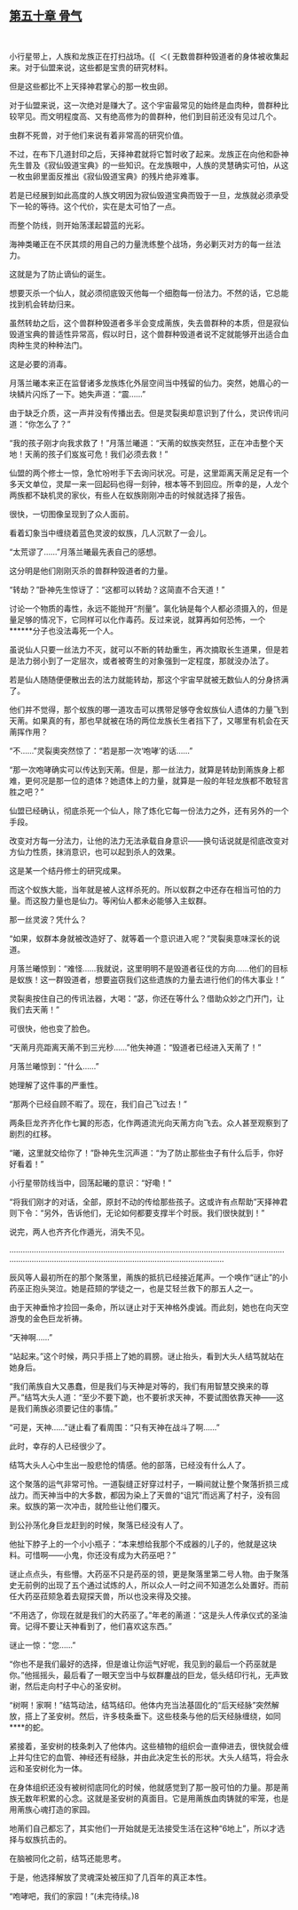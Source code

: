 ## [第五十章 骨气](https://www.xxbiquge.com/11_11207/9114712.html)
﻿

  小行星带上，人族和龙族正在打扫战场。{[  ＜( 无数兽群种毁道者的身体被收集起来。对于仙盟来说，这些都是宝贵的研究材料。

  但是这些都比不上天择神君掌心的那一枚虫卵。

  对于仙盟来说，这一次绝对是赚大了。这个宇宙最常见的始终是血肉种，兽群种比较罕见。而文明程度高、又有绝高修为的兽群种，他们到目前还没有见过几个。

  虫群不死兽，对于他们来说有着非常高的研究价值。

  不过，在布下几道封印之后，天择神君就将它暂时收了起来。龙族正在向他和卧神先生普及《寂仙毁道宝典》的一些知识。在龙族眼中，人族的灵慧确实可怕，从这一枚虫卵里面反推出《寂仙毁道宝典》的残片绝非难事。

  若是已经展到如此高度的人族文明因为寂仙毁道宝典而毁于一旦，龙族就必须承受下一轮的等待。这个代价，实在是太可怕了一点。

  而整个防线，则开始荡漾起碧蓝的光彩。

  海神类曦正在不厌其烦的用自己的力量洗练整个战场，务必剿灭对方的每一丝法力。

  这就是为了防止谪仙的诞生。

  想要灭杀一个仙人，就必须彻底毁灭他每一个细胞每一份法力。不然的话，它总能找到机会转劫归来。

  虽然转劫之后，这个兽群种毁道者多半会变成萳族，失去兽群种的本质，但是寂仙毁道宝典的普适性异常高，假以时日，这个兽群种毁道者说不定就能够开出适合血肉种生灵的种种法门。

  这是必要的消毒。

  月落兰曦本来正在监督诸多龙族炼化外层空间当中残留的仙力。突然，她眉心的一块鳞片闪烁了一下。她失声道：“震……”

  由于缺乏介质，这一声并没有传播出去。但是灵裂奥却意识到了什么，灵识传讯问道：“你怎么了？”

  “我的孩子刚才向我求救了！”月落兰曦道：“天萳的蚁族突然狂，正在冲击整个天地！天萳的孩子们岌岌可危！我们必须去救！”

  仙盟的两个修士一惊，急忙吩咐手下去询问状况。可是，这里距离天萳足足有一个多天文单位，灵犀一来一回起码也得一刻钟，根本等不到回应。所幸的是，人龙个两族都不缺机灵的家伙，有些人在蚁族刚刚冲击的时候就选择了报告。

  很快，一切图像呈现到了众人面前。

  看着幻象当中缠绕着蓝色灵波的蚁族，几人沉默了一会儿。

  “太荒谬了……”月落兰曦最先表自己的感想。

  这分明是他们刚刚灭杀的兽群种毁道者的力量。

  “转劫？”卧神先生惊讶了：“这都可以转劫？这简直不合天道！”

  讨论一个物质的毒性，永远不能抛开“剂量”。氯化钠是每个人都必须摄入的，但是量足够的情况下，它同样可以化作毒药。反过来说，就算再如何恐怖，一个******分子也没法毒死一个人。

  虽说仙人只要一丝法力不灭，就可以不断的转劫重生，再次摘取长生道果，但是若是法力弱小到了一定层次，或者被寄生的对象强到一定程度，那就没办法了。

  若是仙人随随便便散出去的法力就能转劫，那这个宇宙早就被无数仙人的分身挤满了。

  他们并不觉得，那个蚁族的哪一道攻击可以携带足够夺舍蚁族仙人遗体的力量飞到天萳。如果真的有，那也早就被在场的两位龙族长生者挡下了，又哪里有机会在天萳挥作用？

  “不……”灵裂奧突然惊了：“若是那一次‘咆哮’的话……”

  “那一次咆哮确实可以传达到天萳。但是，那一丝法力，就算是转劫到萳族身上都难，更何况是那一位的遗体？她遗体上的力量，就算是一般的年轻龙族都不敢轻言胜之吧？”

  仙盟已经确认，彻底杀死一个仙人，除了炼化它每一份法力之外，还有另外的一个手段。

  改变对方每一分法力，让他的法力无法承载自身意识——换句话说就是彻底改变对方仙力性质，抹消意识，也可以起到杀人的效果。

  这是某一个结丹修士的研究成果。

  而这个蚁族大能，当年就是被人这样杀死的。所以蚁群之中还存在相当可怕的力量。而这股力量也是仙力。等闲仙人都未必能够入主蚁群。

  那一丝灵波？凭什么？

  “如果，蚁群本身就被改造好了、就等着一个意识进入呢？”灵裂奥意味深长的说道。

  月落兰曦惊到：“难怪……我就说，这里明明不是毁道者征伐的方向……他们的目标是蚁族！这一群毁道者，想要盗窃我们这些遗族的力量去进行他们的伟大事业！”

  灵裂奥按住自己的传讯法器，大喝：“苾，你还在等什么？借助众妙之门开门，让我们去天萳！”

  可很快，他也变了脸色。

  “天萳月亮距离天萳不到三光秒……”他失神道：“毁道者已经进入天萳了！”

  月落兰曦惊到：“什么……”

  她理解了这件事的严重性。

  “那两个已经自顾不暇了。现在，我们自己飞过去！”

  两条巨龙齐齐化作七翼的形态，化作两道流光向天萳方向飞去。众人甚至观察到了剧烈的红移。

  “曦，这里就交给你了！”卧神先生沉声道：“为了防止那些虫子有什么后手，你好好看着！”

  小行星带防线当中，回荡起曦的意识：“好嘞！”

  “将我们刚才的对话，全部，原封不动的传给那些孩子。这或许有点帮助”天择神君则下令：“另外，告诉他们，无论如何都要支撑半个时辰。我们很快就到！”

  说完，两人也齐齐化作遁光，消失不见。

  …………………………………………………………………………………………………………………………………………………………………………………………………

  辰风等人最初所在的那个聚落里，萳族的抵抗已经接近尾声。一个唤作“谜止”的小药巫正抱头哭泣。她是菈颏的学徒之一，也是艾轻兰救下的那五人之一。

  由于天神垂怜才捡回一条命，所以谜止对于天神格外虔诚。而此刻，她也在向天空游曳的金色巨龙祈祷。

  “天神啊……”

  “站起来。”这个时候，两只手搭上了她的肩膀。谜止抬头，看到大头人结笃就站在她身后。

  “我们萳族自大又愚蠢，但是我们与天神是对等的，我们有用智慧交换来的尊严。”结笃大头人道：“至少不要下跪，也不要祈求天神，不要试图依靠天神——这是我们萳族必须要记住的事情。”

  “可是，天神……”谜止看了看周围：“只有天神在战斗了啊……”

  此时，幸存的人已经很少了。

  结笃大头人心中生出一股悲怆的情感。他的部落，已经没有什么人了。

  这个聚落的运气非常可怜。一道裂缝正好穿过村子，一瞬间就让整个聚落折损三成战力。而天神当中的大多数，都因为染上了天兽的“诅咒”而远离了村子，没有回来。蚁族的第一次冲击，就险些让他们覆灭。

  到公孙荡化身巨龙赶到的时候，聚落已经没有人了。

  他扯下脖子上的一个小小瓶子：“本来想给我那个不成器的儿子的，他就是这块料。可惜啊——小鬼，你还没有成为大药巫吧？”

  谜止点点头，有些懵。大药巫不只是药巫的领，更是聚落里第二号人物。由于聚落史无前例的出现了五个通过试炼的人，所以众人一时之间不知道怎么处置好。而前任大药巫菈颏急着去窥探天兽，所以也没来得及交接。

  “不用选了，你现在就是我们的大药巫了。”年老的萳道：“这是头人传承仪式的圣油膏。记得不要让天神看到了，他们喜欢这东西。”

  谜止一惊：“您……”

  “你也不是我们最好的选择，但是谁让你运气好呢，我见到的最后一个药巫就是你。”他摇摇头，最后看了一眼天空当中与蚁群鏖战的巨龙，低头结印行礼，无声致谢，然后走向村子中心的圣安树。

  “树啊！家啊！”结笃动法，结笃结印。他体内充当法基固化的“后天经脉”突然解放，搭上了圣安树。然后，许多枝条垂下。这些枝条与他的后天经脉缠绕，如同****的蛇。

  紧接着，圣安树的枝条刺入了他体内。这些植物的组织会一直伸进去，很快就会缠上并勾住它的血管、神经还有经脉，并由此决定生长的形状。大头人结笃，将会永远和圣安树化为一体。

  在身体组织还没有被树彻底同化的时候，他就感觉到了那一股可怕的力量。那是萳族无数年积累的心念。这就是圣安树的真面目。它是用萳族血肉铸就的牢笼，也是用萳族心魂打造的家园。

  地萳们自己都忘了，其实他们一开始就是无法接受生活在这种“6地上”，所以才选择与蚁族抗击的。

  在脑被同化之前，结笃还能思考。

  于是，他选择解放了灵魂深处被压抑了几百年的真正本性。

  “咆哮吧，我们的家园！”(未完待续。)8

  
